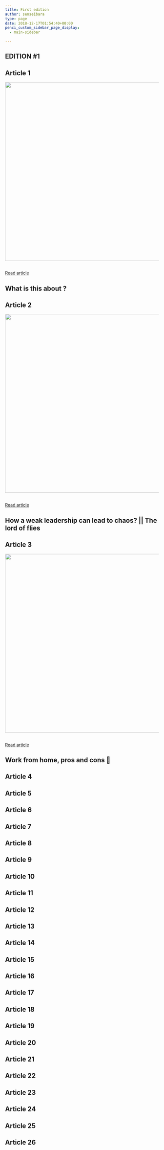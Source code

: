 ```yaml
---
title: First edition
author: senseibara
type: page
date: 2018-12-17T01:54:40+00:00
penci_custom_sidebar_page_display:
  - main-sidebar

---
```

## EDITION #1

## Article 1

<img width="585" height="585" src="https://i0.wp.com/senseibara.com/wp-content/uploads/2018/10/dequoivastonparler-2.jpg?resize=585%2C585&#038;ssl=1" alt="" srcset="https://i0.wp.com/senseibara.com/wp-content/uploads/2018/10/dequoivastonparler-2.jpg?resize=585%2C585&#038;ssl=1 585w, https://senseibara.com/wp-content/uploads/2018/10/dequoivastonparler-2-150x150.jpg 150w, https://senseibara.com/wp-content/uploads/2018/10/dequoivastonparler-2-640x640.jpg 640w" sizes="(max-width: 585px) 100vw, 585px" data-recalc-dims="1" />
			  
<a href="https://senseibara.com/en/general-2/what-is-this-about/" role="button"><br /> Read article<br /> </a>

## What is this about ?

## Article 2

<img width="585" height="585" src="https://i1.wp.com/senseibara.com/wp-content/uploads/2018/10/Capture.png?resize=585%2C585&#038;ssl=1" alt="" srcset="https://i1.wp.com/senseibara.com/wp-content/uploads/2018/10/Capture.png?resize=585%2C585&#038;ssl=1 585w, https://senseibara.com/wp-content/uploads/2018/10/Capture-150x150.png 150w, https://senseibara.com/wp-content/uploads/2018/10/Capture-640x640.png 640w" sizes="(max-width: 585px) 100vw, 585px" data-recalc-dims="1" />
			  
<a href="https://senseibara.com/en/books/how-a-weak-leadership-can-lead-to-chaos/" role="button"><br /> Read article<br /> </a>

## How a weak leadership can lead to chaos? || The lord of flies

## Article 3

<img width="585" height="585" src="https://i0.wp.com/senseibara.com/wp-content/uploads/2018/11/bruce_almighty-1.jpg?resize=585%2C585&#038;ssl=1" alt="" srcset="https://i0.wp.com/senseibara.com/wp-content/uploads/2018/11/bruce_almighty-1.jpg?resize=585%2C585&#038;ssl=1 585w, https://senseibara.com/wp-content/uploads/2018/11/bruce_almighty-1-150x150.jpg 150w" sizes="(max-width: 585px) 100vw, 585px" data-recalc-dims="1" />
			  
<a href="https://senseibara.com/en/work/the-up-and-downs-of-working-from-home/" role="button"><br /> Read article<br /> </a>

## Work from home, pros and cons 🏡

## Article 4

## Article 5

## Article 6

## Article 7

## Article 8

## Article 9

## Article 10

## Article 11

## Article 12

## Article 13

## Article 14

## Article 15

## Article 16

## Article 17

## Article 18

## Article 19

## Article 20

## Article 21

## Article 22

## Article 23

## Article 24

## Article 25

## Article 26